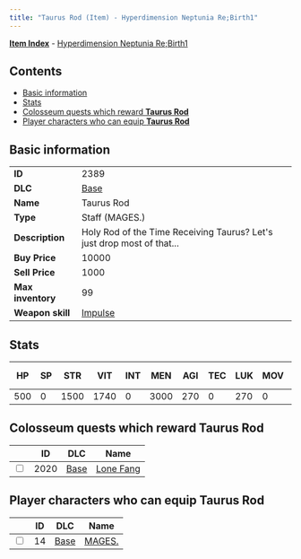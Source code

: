 ```yaml
---
title: "Taurus Rod (Item) - Hyperdimension Neptunia Re;Birth1"
---
```


[**Item Index**](/neptunia/rb1/item/index.html) - [Hyperdimension Neptunia Re;Birth1](/neptunia/rb1)

## Contents

- [Basic information](#basic-information)
- [Stats](#stats)
- [Colosseum quests which reward **Taurus Rod**](#colosseum-quests-which-reward-taurus-rod)
- [Player characters who can equip **Taurus Rod**](#player-characters-who-can-equip-taurus-rod)

## Basic information

|   |   |
| -- | -- |
| **ID** | 2389 |
| **DLC** | [Base](/neptunia/rb1/dlc/1-base.html) |
| **Name** | Taurus Rod |
| **Type** | Staff (MAGES.) |
| **Description** | Holy Rod of the Time Receiving Taurus? Let's just drop most of that... |
| **Buy Price** | 10000 |
| **Sell Price** | 1000 |
| **Max inventory** | 99 |
| **Weapon skill** | [Impulse](/neptunia/rb1/skill/1-2802-impulse.html) |


## Stats

| HP | SP | STR | VIT | INT | MEN | AGI | TEC | LUK | MOV | Fire res. | Ice res. | Wind res. | Lightning res. |
| -- | -- | --- | --- | --- | --- | --- | --- | --- | --- | --------- | -------- | --------- | -------------- |
| 500 | 0 | 1500 | 1740 | 0 | 3000 | 270 | 0 | 270 | 0 | 0 | 0 | 0 | 0 |


## Colosseum quests which reward **Taurus Rod**

|    | ID | DLC | Name |
| -- | -- | --- | ---- |
| <input type="checkbox" id="rb1-colosseum-1-2020" class="trackbox" /> | 2020 | [Base](/neptunia/rb1/dlc/1-base.html) | [Lone Fang](/neptunia/rb1/colosseum/1-2020-lone-fang.html) |


## Player characters who can equip **Taurus Rod**

|    | ID | DLC | Name |
| -- | -- | --- | ---- |
| <input type="checkbox" id="rb1-player-1-14" class="trackbox" /> | 14 | [Base](/neptunia/rb1/dlc/1-base.html) | [MAGES.](/neptunia/rb1/player/1-14-mages.html) |
